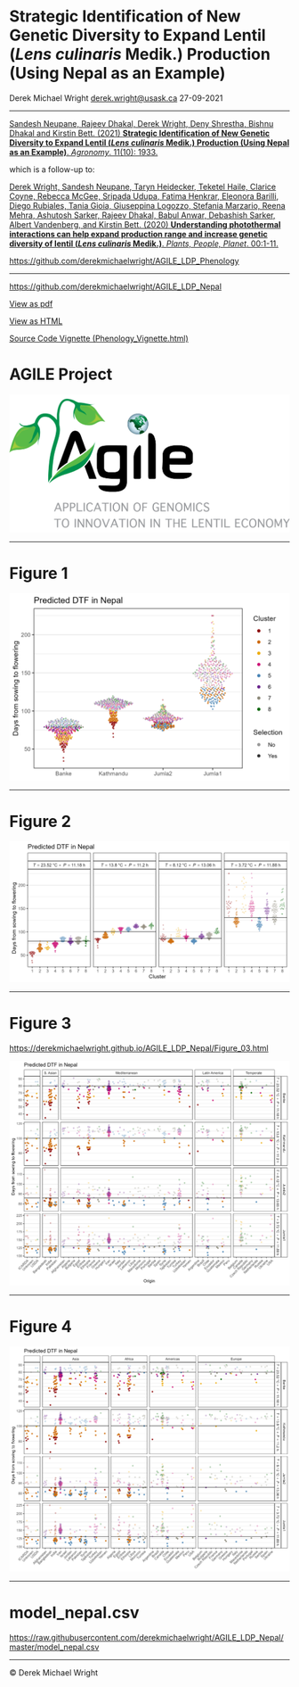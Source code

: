 Strategic Identification of New Genetic Diversity to Expand Lentil
(*Lens culinaris* Medik.) Production (Using Nepal as an Example)
================
Derek Michael Wright <derek.wright@usask.ca>
27-09-2021

------------------------------------------------------------------------

[Sandesh Neupane, Rajeev Dhakal, Derek Wright, Deny Shrestha, Bishnu
Dhakal and Kirstin Bett. (2021) **Strategic Identification of New
Genetic Diversity to Expand Lentil (*Lens culinaris* Medik.) Production
(Using Nepal as an Example)**. *Agronomy*. 11(10):
1933.](https://doi.org/10.3390/agronomy11101933)

which is a follow-up to:

[Derek Wright, Sandesh Neupane, Taryn Heidecker, Teketel Haile, Clarice
Coyne, Rebecca McGee, Sripada Udupa, Fatima Henkrar, Eleonora Barilli,
Diego Rubiales, Tania Gioia, Giuseppina Logozzo, Stefania Marzario,
Reena Mehra, Ashutosh Sarker, Rajeev Dhakal, Babul Anwar, Debashish
Sarker, Albert Vandenberg, and Kirstin Bett. (2020) **Understanding
photothermal interactions can help expand production range and increase
genetic diversity of lentil (*Lens culinaris* Medik.)**. *Plants,
People, Planet*. 00:1-11.](https://doi.org/10.1002/ppp3.10158)

<https://github.com/derekmichaelwright/AGILE_LDP_Phenology>

------------------------------------------------------------------------

<https://github.com/derekmichaelwright/AGILE_LDP_Nepal>

[View as
pdf](https://github.com/derekmichaelwright/AGILE_LDP_Nepal/raw/master/README.pdf)

[View as
HTML](https://derekmichaelwright.github.io/AGILE_LDP_Nepal/README.html)

[Source Code Vignette
(Phenology_Vignette.html)](https://derekmichaelwright.github.io/AGILE_LDP_Nepal/Phenology_Vignette.html)

# AGILE Project

![](img_Agile.png)

------------------------------------------------------------------------

# Figure 1

![](Figure_01.png)

------------------------------------------------------------------------

# Figure 2

![](Figure_02.png)

------------------------------------------------------------------------

# Figure 3

<https://derekmichaelwright.github.io/AGILE_LDP_Nepal/Figure_03.html>

![](Figure_03.png)

------------------------------------------------------------------------

# Figure 4

![](Figure_04.png)

------------------------------------------------------------------------

# model_nepal.csv

<https://raw.githubusercontent.com/derekmichaelwright/AGILE_LDP_Nepal/master/model_nepal.csv>

------------------------------------------------------------------------

© Derek Michael Wright
